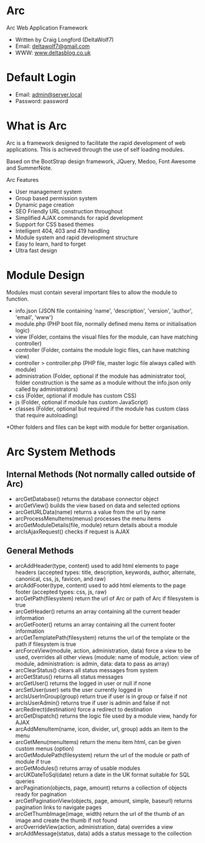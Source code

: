 Arc
=====

Arc Web Application Framework
 - Written by Craig Longford (DeltaWolf7)
 - Email: deltawolf7@gmail.com
 - WWW: www.deltasblog.co.uk


Default Login
=============

- Email: admin@server.local
- Password: password


What is Arc
===========

Arc is a framework designed to facilitate the rapid development of web applications. 
This is achieved through the use of self loading modules.

Based on the BootStrap design framework, JQuery, Medoo, Font Awesome and SummerNote.

Arc Features
- User management system
- Group based permission system
- Dynamic page creation
- SEO Friendly URL construction throughout
- Simplified AJAX commands for rapid development
- Support for CSS based themes
- Intelligent 404, 403 and 419 handling
- Module system and rapid development structure
- Easy to learn, hard to forget
- Ultra fast design


Module Design
=============

Modules must contain several important files to allow the module to function.

- info.json (JSON file containing 'name', 'description', 'version', 'author', 'email', 'www')
- module.php (PHP boot file, normally defined menu items or initialisation logic)
- view (Folder, contains the visual files for the module, can have matching controller)
- controller (Folder, contains the module logic files, can have matching view)
- controller >  controller.php (PHP file, master logic file always called with module)
- administration (Folder, optional if the module has administrator tool, folder construction
    is the same as a module without the info.json only called by administrators)
- css (Folder, optional if module has custom CSS)
- js (Folder, optional if module has custom JavaScript)
- classes (Folder, optional but required if the module has custom class that require autoloading)

*Other folders and files can be kept with module for better organisation.


Arc System Methods
==================

Internal Methods (Not normally called outside of Arc)
-----------------------------------------------------
- arcGetDatabase() returns the database connector object
- arcGetView() builds the view based on data and selected options 
- arcGetURLData(name) returns a value from the url by name
- arcProcessMenuItems(menus) processes the menu items
- arcGetModuleDetails(file, module) return details about a module
- arcIsAjaxRequest() checks if request is AJAX

General Methods
---------------
- arcAddHeader(type, content) used to add html elements to page headers
    (accepted types: title, description, keywords, author, alternate, canonical, css, js, favicon, and raw)
- arcAddFooter(type, content) used to add html elements to the page footer
    (accepted types: css, js, raw)
- arcGetPath(filesystem) return the url of Arc or path of Arc if filesystem is true
- arcGetHeader() returns an array containing all the current header information
- arcGetFooter() returns an array containing all the current footer information
- arcGetTemplatePath(filesystem) returns the url of the template or the path if filesystem is true
- arcForceView(module, action, administration, data) force a view to be used, overrides all other views
    (module: name of module, action: view of module, administration: is admin, data: data to pass as array)
- arcClearStatus() clears all status messages from system
- arcGetStatus() returns all status messages
- arcGetUser() returns the logged in user or null if none
- arcSetUser(user) sets the user currently logged in
- arcIsUserInGroup(group) return true if user is in group or false if not
- arcIsUserAdmin() returns true if user is admin and false if not
- arcRedirect(destination) force a redirect to destination
- arcGetDispatch() returns the logic file used by a module view, handy for AJAX
- arcAddMenuItem(name, icon, divider, url, group) adds an item to the menu
- arcGetMenu(menuItems) return the menu item html, can be given custom menus (option)
- arcGetModulePath(filesystem) return the url of the module or path of module if true
- arcGetModules() returns array of usable modules
- arcUKDateToSql(date) return a date in the UK format suitable for SQL queries
- arcPagination(objects, page, amount) returns a collection of objects ready for pagination
- arcGetPaginationView(objects, page, amount, simple, baseurl) returns pagination links to navigate pages
- arcGetThumbImage(image, width) return the url of the thumb of an image and create the thumb if not found
- arcOverrideView(action, administration, data) overrides a view
- arcAddMessage(status, data) adds a status message to the collection
